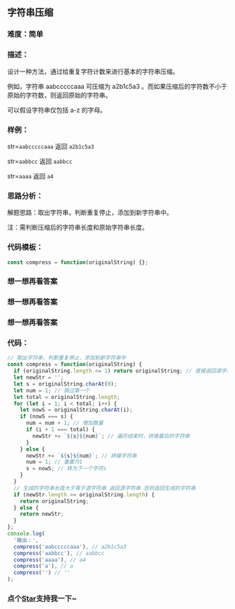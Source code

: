 ## 字符串压缩

### 难度：简单

### 描述：

设计一种方法，通过给重复字符计数来进行基本的字符串压缩。

例如，字符串 aabcccccaaa 可压缩为 a2b1c5a3 。而如果压缩后的字符数不小于原始的字符数，则返回原始的字符串。

可以假设字符串仅包括 a-z 的字母。

### 样例：

str=`aabcccccaaa` 返回 `a2b1c5a3`

str=`aabbcc` 返回 `aabbcc`

str=`aaaa` 返回 `a4`

### 思路分析：

解题思路：取出字符串，判断重复停止，添加到新字符串中。

注：需判断压缩后的字符串长度和原始字符串长度。

### 代码模板：

```js
const compress = function(originalString) {};
```

### 想一想再看答案

### 想一想再看答案

### 想一想再看答案

### 代码：

```js
// 取出字符串，判断重复停止，添加到新字符串中
const compress = function(originalString) {
  if (originalString.length <= 1) return originalString; // 直接返回源字符串
  let newStr = '';
  let s = originalString.charAt(0);
  let num = 1; // 跳过第一个
  let total = originalString.length;
  for (let i = 1; i < total; i++) {
    let nowS = originalString.charAt(i);
    if (nowS === s) {
      num = num + 1; // 增加数量
      if (i + 1 === total) {
        newStr += `${s}${num}`; // 遍历结束时，拼接最后的字符串
      }
    } else {
      newStr += `${s}${num}`; // 拼接字符串
      num = 1; // 重置为1
      s = nowS; // 转为下一个字符s
    }
  }
  // 生成的字符串长度大于等于源字符串 返回源字符串 否则返回生成的字符串
  if (newStr.length >= originalString.length) {
    return originalString;
  } else {
    return newStr;
  }
};
console.log(
  '输出：',
  compress('aabcccccaaa'), // a2b1c5a3
  compress('aabbcc'), // aabbcc
  compress('aaaa'), // a4
  compress('a'), // a
  compress('') // ''
);
```
<!-- 特殊字符串：用于修改/删除markdown的结尾提示语-OBKoro1 -->
### 点个[Star](https://github.com/OBKoro1/Brush_algorithm)支持我一下~

